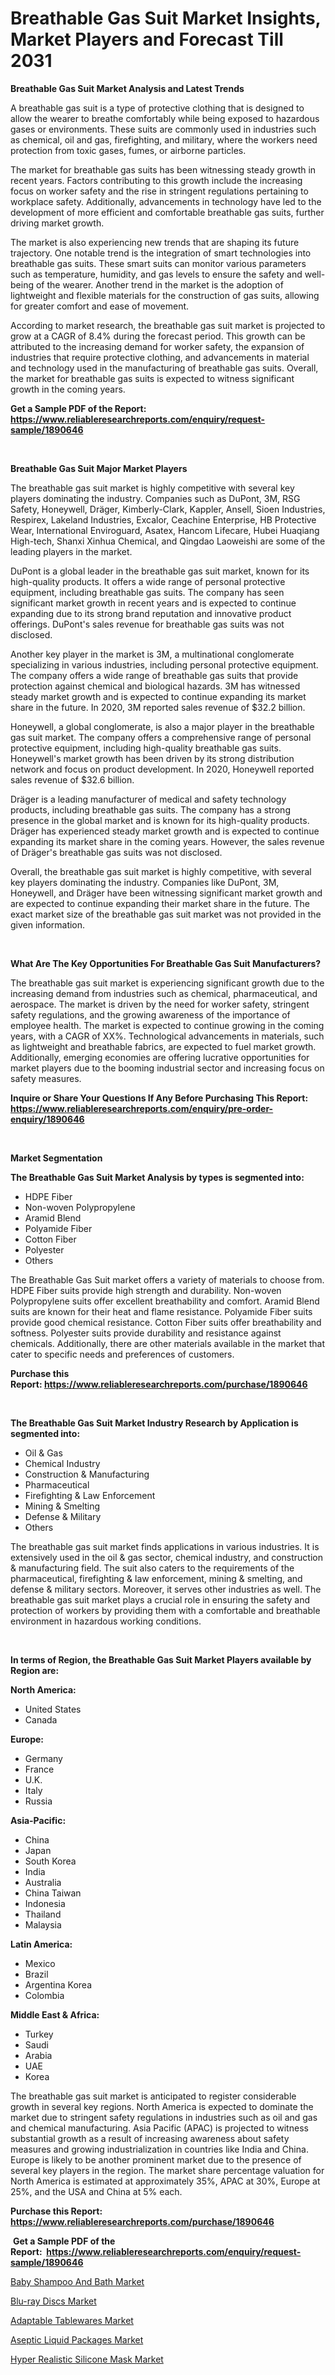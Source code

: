 <p><h1>Breathable Gas Suit Market Insights, Market Players and Forecast Till 2031</h1></p><p><strong>Breathable Gas Suit Market Analysis and Latest Trends</strong></p>
<p><p>A breathable gas suit is a type of protective clothing that is designed to allow the wearer to breathe comfortably while being exposed to hazardous gases or environments. These suits are commonly used in industries such as chemical, oil and gas, firefighting, and military, where the workers need protection from toxic gases, fumes, or airborne particles.</p><p>The market for breathable gas suits has been witnessing steady growth in recent years. Factors contributing to this growth include the increasing focus on worker safety and the rise in stringent regulations pertaining to workplace safety. Additionally, advancements in technology have led to the development of more efficient and comfortable breathable gas suits, further driving market growth.</p><p>The market is also experiencing new trends that are shaping its future trajectory. One notable trend is the integration of smart technologies into breathable gas suits. These smart suits can monitor various parameters such as temperature, humidity, and gas levels to ensure the safety and well-being of the wearer. Another trend in the market is the adoption of lightweight and flexible materials for the construction of gas suits, allowing for greater comfort and ease of movement.</p><p>According to market research, the breathable gas suit market is projected to grow at a CAGR of 8.4% during the forecast period. This growth can be attributed to the increasing demand for worker safety, the expansion of industries that require protective clothing, and advancements in material and technology used in the manufacturing of breathable gas suits. Overall, the market for breathable gas suits is expected to witness significant growth in the coming years.</p></p>
<p><strong>Get a Sample PDF of the Report:&nbsp; <a href="https://www.reliableresearchreports.com/enquiry/request-sample/1890646">https://www.reliableresearchreports.com/enquiry/request-sample/1890646</a></strong></p>
<p>&nbsp;</p>
<p><strong>Breathable Gas Suit Major Market Players</strong></p>
<p><p>The breathable gas suit market is highly competitive with several key players dominating the industry. Companies such as DuPont, 3M, RSG Safety, Honeywell, Dräger, Kimberly-Clark, Kappler, Ansell, Sioen Industries, Respirex, Lakeland Industries, Excalor, Ceachine Enterprise, HB Protective Wear, International Enviroguard, Asatex, Hancom Lifecare, Hubei Huaqiang High-tech, Shanxi Xinhua Chemical, and Qingdao Laoweishi are some of the leading players in the market.</p><p>DuPont is a global leader in the breathable gas suit market, known for its high-quality products. It offers a wide range of personal protective equipment, including breathable gas suits. The company has seen significant market growth in recent years and is expected to continue expanding due to its strong brand reputation and innovative product offerings. DuPont's sales revenue for breathable gas suits was not disclosed.</p><p>Another key player in the market is 3M, a multinational conglomerate specializing in various industries, including personal protective equipment. The company offers a wide range of breathable gas suits that provide protection against chemical and biological hazards. 3M has witnessed steady market growth and is expected to continue expanding its market share in the future. In 2020, 3M reported sales revenue of $32.2 billion.</p><p>Honeywell, a global conglomerate, is also a major player in the breathable gas suit market. The company offers a comprehensive range of personal protective equipment, including high-quality breathable gas suits. Honeywell's market growth has been driven by its strong distribution network and focus on product development. In 2020, Honeywell reported sales revenue of $32.6 billion.</p><p>Dräger is a leading manufacturer of medical and safety technology products, including breathable gas suits. The company has a strong presence in the global market and is known for its high-quality products. Dräger has experienced steady market growth and is expected to continue expanding its market share in the coming years. However, the sales revenue of Dräger's breathable gas suits was not disclosed.</p><p>Overall, the breathable gas suit market is highly competitive, with several key players dominating the industry. Companies like DuPont, 3M, Honeywell, and Dräger have been witnessing significant market growth and are expected to continue expanding their market share in the future. The exact market size of the breathable gas suit market was not provided in the given information.</p></p>
<p>&nbsp;</p>
<p><strong>What Are The Key Opportunities For Breathable Gas Suit Manufacturers?</strong></p>
<p><p>The breathable gas suit market is experiencing significant growth due to the increasing demand from industries such as chemical, pharmaceutical, and aerospace. The market is driven by the need for worker safety, stringent safety regulations, and the growing awareness of the importance of employee health. The market is expected to continue growing in the coming years, with a CAGR of XX%. Technological advancements in materials, such as lightweight and breathable fabrics, are expected to fuel market growth. Additionally, emerging economies are offering lucrative opportunities for market players due to the booming industrial sector and increasing focus on safety measures.</p></p>
<p><strong>Inquire or Share Your Questions If Any Before Purchasing This Report: <a href="https://www.reliableresearchreports.com/enquiry/pre-order-enquiry/1890646">https://www.reliableresearchreports.com/enquiry/pre-order-enquiry/1890646</a></strong></p>
<p>&nbsp;</p>
<p><strong>Market Segmentation</strong></p>
<p><strong>The Breathable Gas Suit Market Analysis by types is segmented into:</strong></p>
<p><ul><li>HDPE Fiber</li><li>Non-woven Polypropylene</li><li>Aramid Blend</li><li>Polyamide Fiber</li><li>Cotton Fiber</li><li>Polyester</li><li>Others</li></ul></p>
<p><p>The Breathable Gas Suit market offers a variety of materials to choose from. HDPE Fiber suits provide high strength and durability. Non-woven Polypropylene suits offer excellent breathability and comfort. Aramid Blend suits are known for their heat and flame resistance. Polyamide Fiber suits provide good chemical resistance. Cotton Fiber suits offer breathability and softness. Polyester suits provide durability and resistance against chemicals. Additionally, there are other materials available in the market that cater to specific needs and preferences of customers.</p></p>
<p><strong>Purchase this Report:&nbsp;<a href="https://www.reliableresearchreports.com/purchase/1890646">https://www.reliableresearchreports.com/purchase/1890646</a></strong></p>
<p>&nbsp;</p>
<p><strong>The Breathable Gas Suit Market Industry Research by Application is segmented into:</strong></p>
<p><ul><li>Oil & Gas</li><li>Chemical Industry</li><li>Construction & Manufacturing</li><li>Pharmaceutical</li><li>Firefighting & Law Enforcement</li><li>Mining & Smelting</li><li>Defense & Military</li><li>Others</li></ul></p>
<p><p>The breathable gas suit market finds applications in various industries. It is extensively used in the oil & gas sector, chemical industry, and construction & manufacturing field. The suit also caters to the requirements of the pharmaceutical, firefighting & law enforcement, mining & smelting, and defense & military sectors. Moreover, it serves other industries as well. The breathable gas suit market plays a crucial role in ensuring the safety and protection of workers by providing them with a comfortable and breathable environment in hazardous working conditions.</p></p>
<p>&nbsp;</p>
<p><strong>In terms of Region, the Breathable Gas Suit Market Players available by Region are:</strong></p>
<p>
    <p> <strong> North America: </strong>
        <ul>
            <li>United States</li>
            <li>Canada</li>
        </ul>
        </p> 
    <p> <strong> Europe: </strong>
        <ul>
            <li>Germany</li>
            <li>France</li>
            <li>U.K.</li>
            <li>Italy</li>
            <li>Russia</li>
        </ul>
        </p> 
    <p> <strong> Asia-Pacific: </strong>
        <ul>
            <li>China</li>
            <li>Japan</li>
            <li>South Korea</li>
            <li>India</li>
            <li>Australia</li>
            <li>China Taiwan</li>
            <li>Indonesia</li>
            <li>Thailand</li>
            <li>Malaysia</li>
        </ul>
        </p> 
    <p> <strong> Latin America: </strong>
        <ul>
            <li>Mexico</li>
            <li>Brazil</li>
            <li>Argentina Korea</li>
            <li>Colombia</li>
        </ul>
        </p> 
    <p> <strong> Middle East & Africa: </strong>
        <ul>
            <li>Turkey</li>
            <li>Saudi</li>
            <li>Arabia</li>
            <li>UAE</li>
            <li>Korea</li>
        </ul>
    </p>
    </p>
<p><p>The breathable gas suit market is anticipated to register considerable growth in several key regions. North America is expected to dominate the market due to stringent safety regulations in industries such as oil and gas and chemical manufacturing. Asia Pacific (APAC) is projected to witness substantial growth as a result of increasing awareness about safety measures and growing industrialization in countries like India and China. Europe is likely to be another prominent market due to the presence of several key players in the region. The market share percentage valuation for North America is estimated at approximately 35%, APAC at 30%, Europe at 25%, and the USA and China at 5% each.</p></p>
<p><strong>Purchase this Report: <a href="https://www.reliableresearchreports.com/purchase/1890646">https://www.reliableresearchreports.com/purchase/1890646</a></strong></p>
<p>&nbsp;<strong>Get a Sample PDF of the Report:&nbsp;&nbsp;<a href="https://www.reliableresearchreports.com/enquiry/request-sample/1890646">https://www.reliableresearchreports.com/enquiry/request-sample/1890646</a></strong></p>
<p><strong></strong></p>
<p><p><a href="https://github.com/FassouRP/Market-Research-Report-List-2/blob/main/baby-shampoo-and-bath-market.md">Baby Shampoo And Bath Market</a></p><p><a href="https://github.com/ashepherd82/Market-Research-Report-List-2/blob/main/blu-ray-discs-market.md">Blu-ray Discs Market</a></p><p><a href="https://github.com/rexevange/Market-Research-Report-List-2/blob/main/adaptable-tablewares-market.md">Adaptable Tablewares Market</a></p><p><a href="https://github.com/castoriffic/Market-Research-Report-List-2/blob/main/aseptic-liquid-packages-market.md">Aseptic Liquid Packages Market</a></p><p><a href="https://github.com/mabutironaldo/Market-Research-Report-List-2/blob/main/hyper-realistic-silicone-mask-market.md">Hyper Realistic Silicone Mask Market</a></p></p>